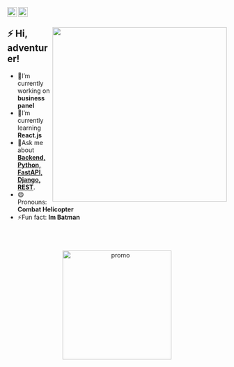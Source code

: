 <a href="https://t.me/lindel33">
  <img align="left" alt="telegram" width="22px" src="https://cdn-icons-png.flaticon.com/512/2111/2111646.png" />
</a>
<a href="mailto:pyostr@gmail.com">
  <img align="left" alt="gmail" width="22px" src="https://cdn-icons-png.flaticon.com/512/5968/5968534.png" />
</a>

</br>

<div>
  <img width="400px" align="right" src="https://cdn.tomondre.com/this-is-fine.jpg" />
  <h2>⚡️ Hi, adventurer!</h2>
  <ul>
    <li>🔭I’m currently working on <strong>business panel</strong></li>
    <li>🧐I’m currently learning <strong>React.js</strong></li>
    <li>💬Ask me about <strong><u>Backend, Python, FastAPI, Django, REST</u></strong>.</li>
    <li>😄Pronouns: <strong><b>Combat Helicopter</b></strong></li>
    <li>⚡Fun fact: <strong>Im Batman</strong></li>
  </ul>
</div>

</br>
</br>

<p align="center"> <img src="" alt="promo" width="250" heigth="250"/> </p>
